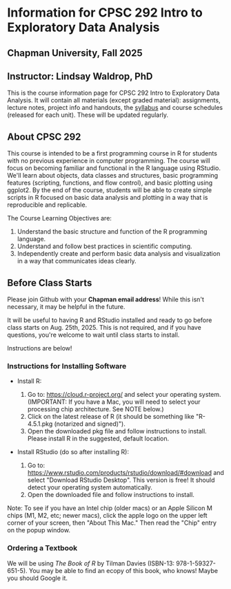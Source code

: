 # Information for CPSC 292 Intro to Exploratory Data Analysis
## Chapman University, Fall 2025
## Instructor: Lindsay Waldrop, PhD

This is the course information page for CPSC 292 Intro to Exploratory Data Analysis. It will contain all materials (except graded material): assignments, lecture notes, project info and handouts, the [syllabus]() and course schedules (released for each unit). These will be updated regularly. 

## About CPSC 292 

This course is intended to be a first programming course in R for students with no previous experience in computer programming. The course will focus on becoming familiar and functional in the R language using RStudio. We'll learn about objects, data classes and structures, basic programming features (scripting, functions, and flow control), and basic plotting using ggplot2. By the end of the course, students will be able to create simple scripts in R focused on basic data analysis and plotting in a way that is reproducible and replicable. 

The Course Learning Objectives are: 
 1. Understand the basic structure and function of the R programming language.
 2. Understand and follow best practices in scientific computing.
 3. Independently create and perform basic data analysis and visualization in a way that communicates ideas clearly.

## Before Class Starts

Please join Github with your __Chapman email address__! While this isn't necessary, it may be helpful in the future.

It will be useful to having R and RStudio installed and ready to go before class starts on Aug. 25th, 2025. This is not required, and if you have questions, you're welcome to wait until class starts to install.

Instructions are below! 

### Instructions for Installing Software

 - Install R: 
    1. Go to: https://cloud.r-project.org/ and select your operating system. (IMPORTANT: If you have a Mac, you will need to select your processing chip architecture. See NOTE below.)
    2. Click on the latest release of R (it should be something like "R-4.5.1.pkg (notarized and signed)"). 
    3. Open the downloaded pkg file and follow instructions to install. Please install R in the suggested, default location. 

 - Install RStudio (do so after installing R): 
    1. Go to: https://www.rstudio.com/products/rstudio/download/#download and select "Download RStudio Desktop". This version is free! It should detect your operating system automatically. 
    2. Open the downloaded file and follow instructions to install.
  
  Note: To see if you have an Intel chip (older macs) or an Apple Silicon M chips (M1, M2, etc; newer macs), click the apple logo on the upper left corner of your screen, then "About This Mac." Then read the "Chip" entry on the popup window.

### Ordering a Textbook

We will be using _The Book of R_ by Tilman Davies (ISBN-13: 978-1-59327-651-5). You may be able to find an ecopy of this book, who knows! Maybe you should Google it. 


